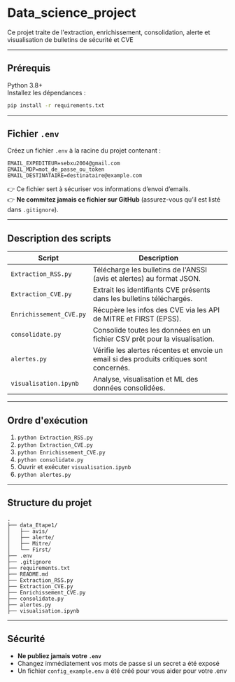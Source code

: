 # Data_science_project

Ce projet traite de l'extraction, enrichissement, consolidation, alerte et visualisation de bulletins de sécurité et CVE


---

##  **Prérequis**

Python 3.8+  
Installez les dépendances :

```bash
pip install -r requirements.txt
```

---

## **Fichier `.env`**

Créez un fichier `.env` à la racine du projet contenant :

```
EMAIL_EXPEDITEUR=sebxu2004@gmail.com
EMAIL_MDP=mot_de_passe_ou_token
EMAIL_DESTINATAIRE=destinataire@example.com
```

👉 Ce fichier sert à sécuriser vos informations d’envoi d’emails.  
👉 **Ne commitez jamais ce fichier sur GitHub** (assurez-vous qu’il est listé dans `.gitignore`).

---

##  **Description des scripts**

| Script | Description |
|---------|-------------|
| `Extraction_RSS.py` | Télécharge les bulletins de l'ANSSI (avis et alertes) au format JSON. |
| `Extraction_CVE.py` | Extrait les identifiants CVE présents dans les bulletins téléchargés. |
| `Enrichissement_CVE.py` | Récupère les infos des CVE via les API de MITRE et FIRST (EPSS). |
| `consolidate.py` | Consolide toutes les données en un fichier CSV prêt pour la visualisation. |
| `alertes.py` | Vérifie les alertes récentes et envoie un email si des produits critiques sont concernés. |
| `visualisation.ipynb` | Analyse, visualisation et ML des données consolidées. |

---

##  **Ordre d'exécution**

1. `python Extraction_RSS.py`  
2. `python Extraction_CVE.py`  
3. `python Enrichissement_CVE.py`  
4. `python consolidate.py`  
5. Ouvrir et exécuter `visualisation.ipynb`  
6. `python alertes.py` 

---

## **Structure du projet**

```
.
├── data_Etape1/
│   ├── avis/
│   ├── alerte/
│   ├── Mitre/
│   └── First/
├── .env
├── .gitignore
├── requirements.txt
├── README.md
├── Extraction_RSS.py
├── Extraction_CVE.py
├── Enrichissement_CVE.py
├── consolidate.py
├── alertes.py
├── visualisation.ipynb
```

---

##  **Sécurité**

- **Ne publiez jamais votre `.env`**
- Changez immédiatement vos mots de passe si un secret a été exposé
- Un fichier `config_example.env` a été créé pour vous aider pour votre .env
